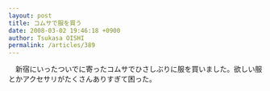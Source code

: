 ```yaml
---
layout: post
title: コムサで服を買う
date: 2008-03-02 19:46:18 +0900
author: Tsukasa OISHI
permalink: /articles/389
---
```



　新宿にいったついでに寄ったコムサでひさしぶりに服を買いました。欲しい服とかアクセサリがたくさんありすぎて困った。  

